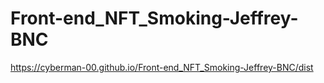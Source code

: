 # Front-end_NFT_Smoking-Jeffrey-BNC

https://cyberman-00.github.io/Front-end_NFT_Smoking-Jeffrey-BNC/dist
